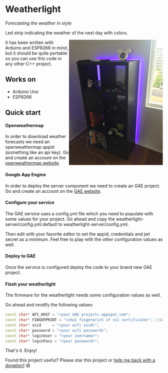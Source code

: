 Weatherlight 
============

*Forecasting the weather in style*

Led strip indicating the weather of the next day with colors.

<img style="float: right;"  src="https://github.com/svanscho/weatherlight/blob/master/images/2015-11-27%2011.00.51.jpg?raw=true" width="300" />

It has been written with Arduino and ESP8266 in mind, but it should be quite portable so you can use this code in any other C++ project.


Works on
--------

* Arduino Uno
* ESP8266

Quick start
-----------

#### Openweathermap

In order to download weather forecasts we need an openweathermap appid (something like an api key). Go and create an account on the [openweathermap website](https://home.openweathermap.org/users/sign_up).

#### Google App Engine

In order to deploy the server component we need to create an GAE project. Go and create an account on the [GAE website](https://appengine.google.com).

#### Configure your service

The GAE service uses a config.yml file which you need to populate with some values for your project. Go ahead and copy the weatherlight-server/config.yml.default to weatherlight-server/config.yml.

Then edit with your favorite editor to set the appid, credentials and jwt secret as a minimum. Feel free to play with the other configuration values as well.

#### Deploy to GAE

Once the service is configured deploy the code to your brand new GAE project.

#### Flash your weatherlight

The firmware for the weatherlight needs some configuration values as well. 

Go ahead and modify the following values:
```c++
const char* API_HOST = "<your GAE project>.appspot.com";
const char* FINGERPRINT = "<sha1 fingerprint of ssl certificate>"; //GAE: "06 34 A7 8F 52 4B 18 E8 72 B6 2F 2C 1C FF E7 9F E9 FF 72 7C"
const char* ssid     = "<your wifi ssid>";
const char* password = "<your wifi password>";
const char* loginUser = "<your username>";
const char* loginPass = "<your password>";
```

That's it. Enjoy!

Found this project useful? Please star this project or [help me back with a donation!](https://www.paypal.com/cgi-bin/webscr?cmd=_donations&business=P3RDCSF7FN5FW&lc=BE&item_name=Weatherlight&item_number=weatherlight&currency_code=AUD&bn=PP%2dDonationsBF%3abtn_donate_LG%2egif%3aNonHosted) :smile:





